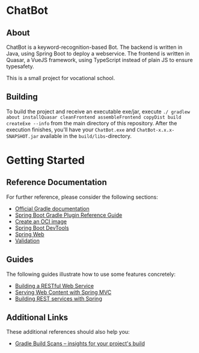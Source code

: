 # ChatBot

## About

ChatBot is a keyword-recognition-based Bot.
The backend is written in Java, using Spring Boot to deploy a webservice. 
The frontend is written in Quasar, a VueJS framework, using TypeScript instead of plain JS to ensure typesafety.

This is a small project for vocational school.

## Building

To build the project and receive an executable exe/jar, execute 
`./ gradlew about installQuasar cleanFrontend assembleFrontend copyDist build createExe --info`
from the main directory of this repository. After the execution finishes, you'll have your `ChatBot.exe` and `ChatBot-x.x.x-SNAPSHOT.jar`
available in the `build/libs`-directory.  

# Getting Started

## Reference Documentation

For further reference, please consider the following sections:

* [Official Gradle documentation](https://docs.gradle.org)
* [Spring Boot Gradle Plugin Reference Guide](https://docs.spring.io/spring-boot/docs/2.5.4/gradle-plugin/reference/html/)
* [Create an OCI image](https://docs.spring.io/spring-boot/docs/2.5.4/gradle-plugin/reference/html/#build-image)
* [Spring Boot DevTools](https://docs.spring.io/spring-boot/docs/2.5.4/reference/htmlsingle/#using-boot-devtools)
* [Spring Web](https://docs.spring.io/spring-boot/docs/2.5.4/reference/htmlsingle/#boot-features-developing-web-applications)
* [Validation](https://docs.spring.io/spring-boot/docs/2.5.4/reference/htmlsingle/#boot-features-validation)

## Guides

The following guides illustrate how to use some features concretely:

* [Building a RESTful Web Service](https://spring.io/guides/gs/rest-service/)
* [Serving Web Content with Spring MVC](https://spring.io/guides/gs/serving-web-content/)
* [Building REST services with Spring](https://spring.io/guides/tutorials/bookmarks/)

## Additional Links

These additional references should also help you:

* [Gradle Build Scans – insights for your project's build](https://scans.gradle.com#gradle)

